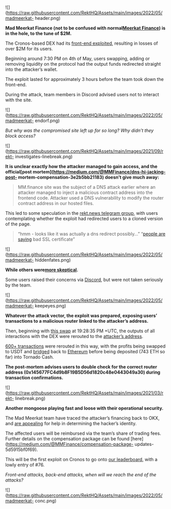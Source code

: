 ![](https://raw.githubusercontent.com/RektHQ/Assets/main/images/2022/05/madmeerkat-
header.png)

**Mad Meerkat Finance (not to be confused with normal[Meerkat
Finance](https://rekt.news/meerkat-finance-bsc-rekt/)) is in the hole, to the
tune of $2M.**

The Cronos-based DEX had its [front-end
exploited](https://twitter.com/MMFcrypto/status/1521943206333542401),
resulting in losses of over $2M for its users.

Beginning around 7:30 PM on 4th of May, users swapping, adding or removing
liquidity on the protocol had the output funds redirected straight into the
attacker’s wallet.

The exploit lasted for approximately 3 hours before the team took down the
front-end.

During the attack, team members in Discord advised users not to interact with
the site.

![](https://raw.githubusercontent.com/RektHQ/Assets/main/images/2022/05/madmeerkat-
endorf.png)

 _But why was the compromised site left up for so long? Why didn’t they block
access?_

![](https://raw.githubusercontent.com/RektHQ/Assets/main/images/2021/09/rekt-
investigates-linebreak.png)

 **It is unclear exactly how the attacker managed to gain access, and the
official[post mortem](https://medium.com/@MMFinance/dns-hi-jacking-post-
mortem-compensation-3e2b5bb21183) doesn’t give much away:**

> MM.finance site was the subject of a DNS attack earlier where an attacker
> managed to inject a malicious contract address into the frontend code.
> Attacker used a DNS vulnerability to modify the router contract address in
> our hosted files.

This led to some speculation in the [rekt.news telegram
group](https://t.me/Rekt_HQ/49327), with users contemplating whether the
exploit had redirected users to a cloned version of the page.

> “hmm - looks like it was actually a dns redirect possibly…” “[people are
> saying](https://discord.com/channels/869152206060937226/967607652643373056/971498877964402738)
> bad SSL certificate”

![](https://raw.githubusercontent.com/RektHQ/Assets/main/images/2022/05/madmeerkat-
hiddenfates.png)

 **While others were[more skeptical](https://t.me/Rekt_HQ/49317).**

Some users raised their concerns via
[Discord](https://discord.com/channels/869152206060937226/967607652643373056/971498286663999519),
but were not taken seriously by the team.

![](https://raw.githubusercontent.com/RektHQ/Assets/main/images/2022/05/madmeerkat-
keepeyes.png)

 **Whatever the attack vector, the exploit was prepared, exposing users’
transactions to a malicious router linked to the attacker’s address.**

Then, beginning with [this
swap](https://cronoscan.com/tx/0xdfb5b6f7698121adc9510d69687f9536c1abe320287e6b053e384956cd7be0da)
at 19:28:35 PM +UTC, the outputs of all interactions with the DEX were
rerouted to the [attacker’s
address](https://cronoscan.com/address/0xb3065fe2125c413e973829108f23e872e1db9a6b).

[600+
transactions](https://cronoscan.com/tokentxns?a=0xb3065fe2125c413e973829108f23e872e1db9a6b)
were rerouted in this way, with the profits being swapped to USDT and
[bridged](https://cronoscan.com/tx/0x9df6975c09ee950ae361894f6aa46c1c5e462449156054c73432e84147724ebb)
back to
[Ethereum](https://etherscan.io/address/0xb3065fe2125c413e973829108f23e872e1db9a6b)
before being deposited (743 ETH so far) into Tornado Cash.

 **The post-mortem advises users to double check for the correct router
address (0x145677FC4d9b8F19B5D56d1820c48e0443049a30) during transaction
confirmations.**

![](https://raw.githubusercontent.com/RektHQ/Assets/main/images/2021/03/rekt-
linebreak.png)

 **Another mongoose playing fast and loose with their operational security.**

The Mad Meerkat team have traced the attacker’s financing back to OKX, and
[are appealing](https://twitter.com/MMFcrypto/status/1522094396342104065) for
help in determining the hacker’s identity.

The affected users will be reimbursed via the team’s share of trading fees.
Further details on the compensation package can be found
[here](https://medium.com/@MMFinance/compensation-package-
updates-5d5915bf0f69).

This will be the first exploit on Cronos to go onto [our
leaderboard](https://rekt.news/leaderboard/), with a lowly entry of #76.

 _Front-end attacks, back-end attacks, when will we reach the end of the
attacks?_

![](https://raw.githubusercontent.com/RektHQ/Assets/main/images/2022/05/madmeerkat-
conc.png)


